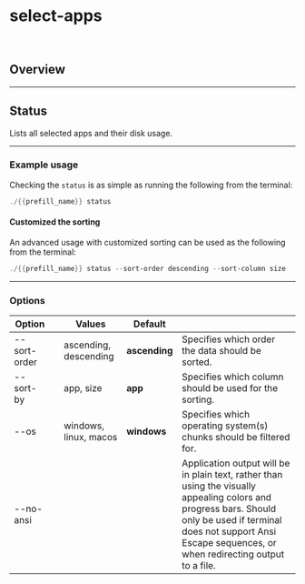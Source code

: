 # select-apps

<div data-cli-player="../casts/select-apps.cast" data-rows=30></div>
<br>

## Overview

<!-- TODO Write this at some point -->

-----

## Status

<!-- TODO needs an asciicast here -->
Lists all selected apps and their disk usage.

-----

<!-- TODO give this another pass -->

### Example usage

Checking the `status` is as simple as running the following from the terminal:

```powershell
./{{prefill_name}} status
```

#### Customized the sorting

An advanced usage with customized sorting can be used as the following from the terminal:

```powershell
./{{prefill_name}} status --sort-order descending --sort-column size
```

-----

### Options

| Option       |     | Values                | Default       |                                                                                                                                                                                                                            |
| ------------ | --- | --------------------- | ------------- | -------------------------------------------------------------------------------------------------------------------------------------------------------------------------------------------------------------------------- |
| --sort-order |     | ascending, descending | **ascending** | Specifies which order the data should be sorted.                                                                                                                                                                           |
| --sort-by    |     | app, size             | **app**       | Specifies which column should be used for the sorting.                                                                                                                                                                     |
| --os         |     | windows, linux, macos | **windows**   | Specifies which operating system(s) chunks should be filtered for.                                                                                                                                                         |
| --no-ansi    |     |                       |               | Application output will be in plain text, rather than using the visually appealing colors and progress bars. Should only be used if terminal does not support Ansi Escape sequences, or when redirecting output to a file. |
